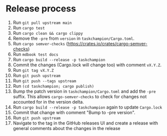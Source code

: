 # Release process

1. Run `git pull upstream main`
1. Run `cargo test`
1. Run `cargo clean && cargo clippy`
1. Remove the `-pre` from `version` in `taskchampion/Cargo.toml`.
1. Run `cargo semver-checks` (https://crates.io/crates/cargo-semver-checks)
1. Run `mdbook test docs`
1. Run `cargo build --release -p taskchampion`
1. Commit the changes (Cargo.lock will change too) with comment `vX.Y.Z`.
1. Run `git tag vX.Y.Z`
1. Run `git push upstream`
1. Run `git push --tags upstream`
1. Run `(cd taskchampion; cargo publish)`
1. Bump the patch version in `taskchampion/Cargo.toml` and add the `-pre` suffix. This allows `cargo-semver-checks` to check for changes not accounted for in the version delta.
1. Run `cargo build --release -p taskchampion` again to update `Cargo.lock`
1. Commit that change with comment "Bump to -pre version".
1. Run `git push upstream`
1. Navigate to the tag in the GitHub releases UI and create a release with general comments about the changes in the release
